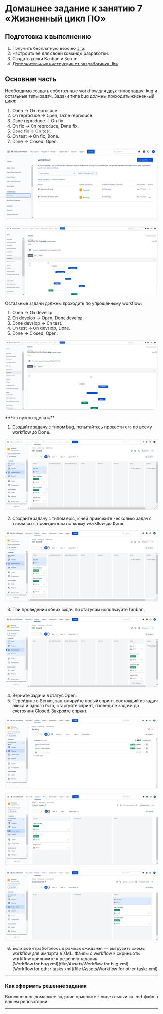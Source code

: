 # Домашнее задание к занятию 7 «Жизненный цикл ПО»

## Подготовка к выполнению

1. Получить бесплатную версию [Jira](https://www.atlassian.com/ru/software/jira/free).
2. Настроить её для своей команды разработки.
3. Создать доски Kanban и Scrum.
4. [Дополнительные инструкции от разработчика Jira](https://support.atlassian.com/jira-cloud-administration/docs/import-and-export-issue-workflows/).

## Основная часть

Необходимо создать собственные workflow для двух типов задач: bug и остальные типы задач. Задачи типа bug должны проходить жизненный цикл:

1. Open -> On reproduce.
2. On reproduce -> Open, Done reproduce.
3. Done reproduce -> On fix.
4. On fix -> On reproduce, Done fix.
5. Done fix -> On test.
6. On test -> On fix, Done.
7. Done -> Closed, Open.
<p align="center">
  <img src="./Assets/1.JPG">
</p>
<p align="center">
  <img src="./Assets/2.JPG">
</p>
Остальные задачи должны проходить по упрощённому workflow:

1. Open -> On develop.
2. On develop -> Open, Done develop.
3. Done develop -> On test.
4. On test -> On develop, Done.
5. Done -> Closed, Open.
<p align="center">
  <img src="./Assets/3.JPG">
</p>
**Что нужно сделать**

1. Создайте задачу с типом bug, попытайтесь провести его по всему workflow до Done.

<p align="center">
  <img src="./Assets/4.JPG">
</p>

2. Создайте задачу с типом epic, к ней привяжите несколько задач с типом task, проведите их по всему workflow до Done. 

<p align="center">
  <img src="./Assets/4.JPG">
</p>

3. При проведении обеих задач по статусам используйте kanban.

<p align="center">
  <img src="./Assets/5.JPG">
</p>

4. Верните задачи в статус Open.
5. Перейдите в Scrum, запланируйте новый спринт, состоящий из задач эпика и одного бага, стартуйте спринт, проведите задачи до состояния Closed. Закройте спринт.

<p align="center">
  <img src="./Assets/6.JPG">
</p>
<p align="center">
  <img src="./Assets/7.JPG">
</p>
<p align="center">
  <img src="./Assets/8.JPG">
</p>

6. Если всё отработалось в рамках ожидания — выгрузите схемы workflow для импорта в XML. Файлы с workflow и скриншоты workflow приложите к решению задания.  
[Workflow for bug.xml](file:/Assets/Workflow for bug.xml)  
[Workflow for other tasks.xml](file:/Assets/Workflow for other tasks.xml)
---

### Как оформить решение задания

Выполненное домашнее задание пришлите в виде ссылки на .md-файл в вашем репозитории.

---
